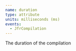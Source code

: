 ```yaml
---
name: duration
type: attribute
units: milliseconds (ms)
events:
  - JfrCompilation
---
```


The duration of the compilation